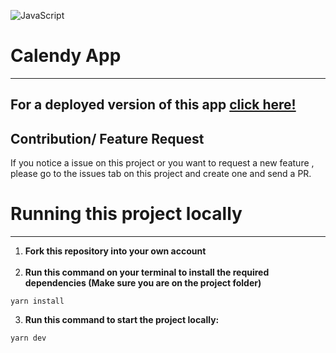 ![JavaScript](https://img.shields.io/badge/javascript-%23323330.svg?style=for-the-badge&logo=javascript&logoColor=%23F7DF1E)

# Calendy App

<hr>

## For a deployed version of this app [click here!](https://mern-calendar-tau.vercel.app/)

## Contribution/ Feature Request

If you notice a issue on this project or you want to request a new feature , please go to the issues tab on this project and create one and send a PR.

# Running this project locally

<hr>

1. **Fork this repository into your own account** <br><br>
2. **Run this command on your terminal to install the required dependencies (Make sure you are on the project folder)**

```
yarn install
```

3. **Run this command to start the project locally:**

```
yarn dev
```
